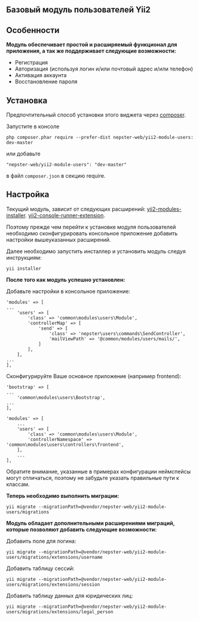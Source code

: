 Базовый модуль пользователей Yii2
---------------------------------

## Особенности

**Модуль обеспечивает простой и расширяемый функционал для приложения, а так же поддерживает следующие возможности:**

* Регистрация
* Авторизация (используя логин и/или почтовый адрес и/или телефон)
* Активация аккаунта
* Восстановление пароля


## Установка

Предпочтительный способ установки этого виджета через [composer](http://getcomposer.org/download/).

Запустите в консоле

```
php composer.phar require --prefer-dist nepster-web/yii2-module-users: dev-master
```

или добавьте

```
"nepster-web/yii2-module-users": "dev-master"
```

в файл `composer.json` в секцию require.


## Настройка

Текущий модуль, зависит от следующих расширений:
 [yii2-modules-installer](https://github.com/nepster-web/yii2-modules-installer). 
 [yii2-console-runner-extension](https://github.com/vova07/yii2-console-runner-extension). 


Поэтому прежде чем перейти к установке модуля пользователей необходимо сконфигурировать консольное приложение добавить настройки вышеуказанных расширений.


Далее необходимо запустить инсталлер и установить модуль следуя инструкциям:

```
yii installer
```

**После того как модуль успешно установлен:**

Добавьте настройки в консольное приложение:
```
'modules' => [
...
    'users' => [
        'class' => 'common\modules\users\Module',
        'controllerMap' => [
            'send' => [
                'class' => 'nepster\users\commands\SendController',
                'mailViewPath' => '@common/modules/users/mails/',
            ]
        ],
    ],
...
],
```

Сконфигурируйте Ваше основное приложение (например frontend):

```
'bootstrap' => [
...
    'common\modules\users\Bootstrap',
...
],
```

```
'modules' => [
    ...
    'users' => [
        'class' => 'common\modules\users\Module',
        'controllerNamespace' => 'common\modules\users\controllers\frontend',
    ],
    ...
],
```

Обратите внимание, указанные в примерах конфигурации неймспейсы могут отличаться, поэтому не забудьте указать правильные пути к классам.


**Теперь необходимо выполнить миграции:**

```
yii migrate --migrationPath=@vendor/nepster-web/yii2-module-users/migrations
```

**Модуль обладает дополнительными расширениями миграций, которые позволяют добавить следующие возможности:**

Добавить поле для логина:
```
yii migrate --migrationPath=@vendor/nepster-web/yii2-module-users/migrations/extensions/username
```

Добавить таблицу сессий:
```
yii migrate --migrationPath=@vendor/nepster-web/yii2-module-users/migrations/extensions/session
```

Добавить таблицу данных для юридических лиц:
```
yii migrate --migrationPath=@vendor/nepster-web/yii2-module-users/migrations/extensions/legal_person
```